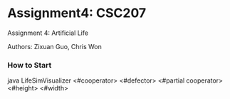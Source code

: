# Assignment4: CSC207

<p> Assignment 4: Artificial Life <p\>
<p> Authors: Zixuan Guo, Chris Won <p\>

### How to Start
java LifeSimVisualizer <iteration> <#cooperator> <#defector> <#partial cooperator> <#height> <#width>

